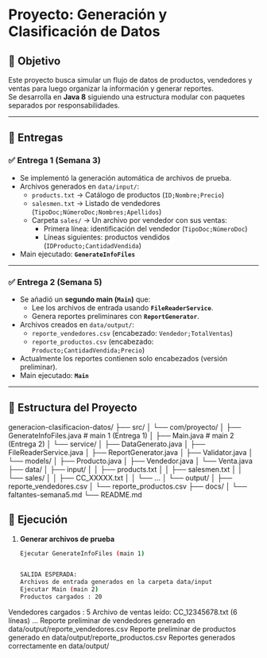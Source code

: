 # Proyecto: Generación y Clasificación de Datos

## 🎯 Objetivo
Este proyecto busca simular un flujo de datos de productos, vendedores y ventas para luego organizar la información y generar reportes.  
Se desarrolla en **Java 8** siguiendo una estructura modular con paquetes separados por responsabilidades.

---

## 📌 Entregas

### ✅ Entrega 1 (Semana 3)
- Se implementó la generación automática de archivos de prueba.
- Archivos generados en `data/input/`:
  - `products.txt` → Catálogo de productos (`ID;Nombre;Precio`)
  - `salesmen.txt` → Listado de vendedores (`TipoDoc;NúmeroDoc;Nombres;Apellidos`)
  - Carpeta `sales/` → Un archivo por vendedor con sus ventas:
    - Primera línea: identificación del vendedor (`TipoDoc;NúmeroDoc`)
    - Líneas siguientes: productos vendidos (`IDProducto;CantidadVendida`)
- Main ejecutado: **`GenerateInfoFiles`**

---

### ✅ Entrega 2 (Semana 5)
- Se añadió un **segundo main (`Main`)** que:
  - Lee los archivos de entrada usando **`FileReaderService`**.
  - Genera reportes preliminares con **`ReportGenerator`**.
- Archivos creados en `data/output/`:
  - `reporte_vendedores.csv` (encabezado: `Vendedor;TotalVentas`)
  - `reporte_productos.csv` (encabezado: `Producto;CantidadVendida;Precio`)
- Actualmente los reportes contienen solo encabezados (versión preliminar).
- Main ejecutado: **`Main`**

---

## 📂 Estructura del Proyecto


generacion-clasificacion-datos/
├── src/
│ └── com/proyecto/
│ ├── GenerateInfoFiles.java # main 1 (Entrega 1)
│ ├── Main.java # main 2 (Entrega 2)
│ └── service/
│ ├── DataGenerato.java
│ ├── FileReaderService.java
│ ├── ReportGenerator.java
│ ├── Validator.java
│ └── models/
│ ├── Producto.java
│ ├── Vendedor.java
│ └── Venta.java
├── data/
│ ├── input/
│ │ ├── products.txt
│ │ ├── salesmen.txt
│ │ └── sales/
│ │ ├── CC_XXXXX.txt
│ │ └── ...
│ └── output/
│ ├── reporte_vendedores.csv
│ └── reporte_productos.csv
├── docs/
│ └── faltantes-semana5.md
└── README.md


## 🚀 Ejecución

1. **Generar archivos de prueba**
   ```bash
   Ejecutar GenerateInfoFiles (main 1)
   
   
   SALIDA ESPERADA:
   Archivos de entrada generados en la carpeta data/input
   Ejecutar Main (main 2)
   Productos cargados : 20
Vendedores cargados : 5
Archivo de ventas leído: CC_12345678.txt (6 líneas)
...
Reporte preliminar de vendedores generado en data/output/reporte_vendedores.csv
Reporte preliminar de productos generado en data/output/reporte_productos.csv
Reportes generados correctamente en data/output/
   
